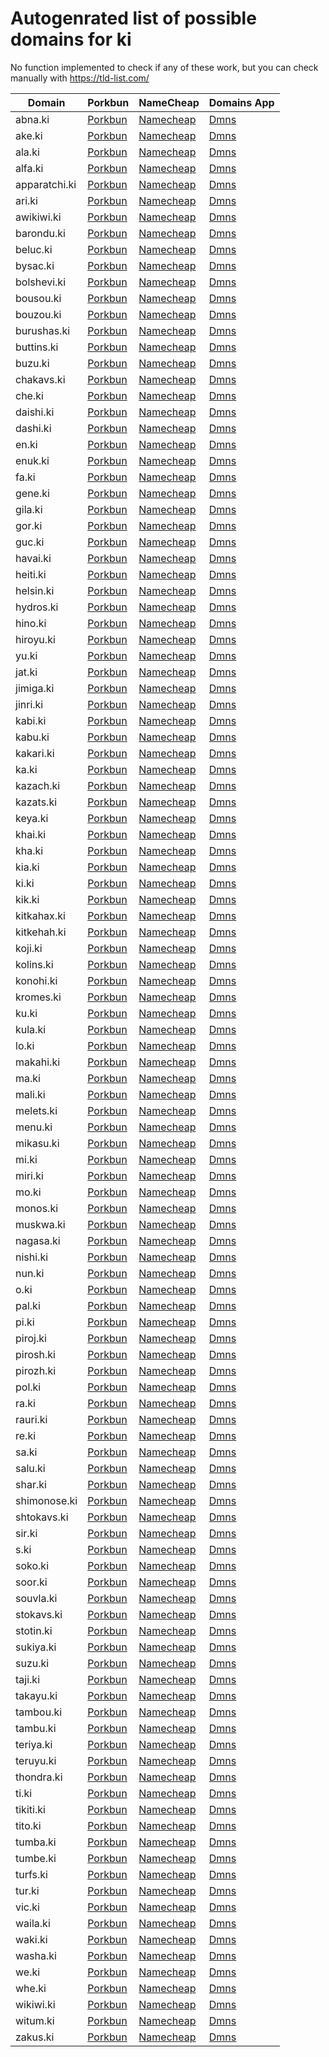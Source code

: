 # Autogenrated list of possible domains for ki

No function implemented to check if any of these work, but you can check manually with https://tld-list.com/

| Domain | Porkbun | NameCheap | Domains App |
|---|---|---|---|
| abna.ki | [Porkbun](https://porkbun.com/checkout/search?prb=e814663da1&tlds=&idnLanguage=&search=search&q=abna.ki) | [Namecheap](https://www.namecheap.com/domains/registration/results/?domain=abna.ki) | [Dmns](https://dmns.app/domains?q=abna.ki) |
| ake.ki | [Porkbun](https://porkbun.com/checkout/search?prb=e814663da1&tlds=&idnLanguage=&search=search&q=ake.ki) | [Namecheap](https://www.namecheap.com/domains/registration/results/?domain=ake.ki) | [Dmns](https://dmns.app/domains?q=ake.ki) |
| ala.ki | [Porkbun](https://porkbun.com/checkout/search?prb=e814663da1&tlds=&idnLanguage=&search=search&q=ala.ki) | [Namecheap](https://www.namecheap.com/domains/registration/results/?domain=ala.ki) | [Dmns](https://dmns.app/domains?q=ala.ki) |
| alfa.ki | [Porkbun](https://porkbun.com/checkout/search?prb=e814663da1&tlds=&idnLanguage=&search=search&q=alfa.ki) | [Namecheap](https://www.namecheap.com/domains/registration/results/?domain=alfa.ki) | [Dmns](https://dmns.app/domains?q=alfa.ki) |
| apparatchi.ki | [Porkbun](https://porkbun.com/checkout/search?prb=e814663da1&tlds=&idnLanguage=&search=search&q=apparatchi.ki) | [Namecheap](https://www.namecheap.com/domains/registration/results/?domain=apparatchi.ki) | [Dmns](https://dmns.app/domains?q=apparatchi.ki) |
| ari.ki | [Porkbun](https://porkbun.com/checkout/search?prb=e814663da1&tlds=&idnLanguage=&search=search&q=ari.ki) | [Namecheap](https://www.namecheap.com/domains/registration/results/?domain=ari.ki) | [Dmns](https://dmns.app/domains?q=ari.ki) |
| awikiwi.ki | [Porkbun](https://porkbun.com/checkout/search?prb=e814663da1&tlds=&idnLanguage=&search=search&q=awikiwi.ki) | [Namecheap](https://www.namecheap.com/domains/registration/results/?domain=awikiwi.ki) | [Dmns](https://dmns.app/domains?q=awikiwi.ki) |
| barondu.ki | [Porkbun](https://porkbun.com/checkout/search?prb=e814663da1&tlds=&idnLanguage=&search=search&q=barondu.ki) | [Namecheap](https://www.namecheap.com/domains/registration/results/?domain=barondu.ki) | [Dmns](https://dmns.app/domains?q=barondu.ki) |
| beluc.ki | [Porkbun](https://porkbun.com/checkout/search?prb=e814663da1&tlds=&idnLanguage=&search=search&q=beluc.ki) | [Namecheap](https://www.namecheap.com/domains/registration/results/?domain=beluc.ki) | [Dmns](https://dmns.app/domains?q=beluc.ki) |
| bysac.ki | [Porkbun](https://porkbun.com/checkout/search?prb=e814663da1&tlds=&idnLanguage=&search=search&q=bysac.ki) | [Namecheap](https://www.namecheap.com/domains/registration/results/?domain=bysac.ki) | [Dmns](https://dmns.app/domains?q=bysac.ki) |
| bolshevi.ki | [Porkbun](https://porkbun.com/checkout/search?prb=e814663da1&tlds=&idnLanguage=&search=search&q=bolshevi.ki) | [Namecheap](https://www.namecheap.com/domains/registration/results/?domain=bolshevi.ki) | [Dmns](https://dmns.app/domains?q=bolshevi.ki) |
| bousou.ki | [Porkbun](https://porkbun.com/checkout/search?prb=e814663da1&tlds=&idnLanguage=&search=search&q=bousou.ki) | [Namecheap](https://www.namecheap.com/domains/registration/results/?domain=bousou.ki) | [Dmns](https://dmns.app/domains?q=bousou.ki) |
| bouzou.ki | [Porkbun](https://porkbun.com/checkout/search?prb=e814663da1&tlds=&idnLanguage=&search=search&q=bouzou.ki) | [Namecheap](https://www.namecheap.com/domains/registration/results/?domain=bouzou.ki) | [Dmns](https://dmns.app/domains?q=bouzou.ki) |
| burushas.ki | [Porkbun](https://porkbun.com/checkout/search?prb=e814663da1&tlds=&idnLanguage=&search=search&q=burushas.ki) | [Namecheap](https://www.namecheap.com/domains/registration/results/?domain=burushas.ki) | [Dmns](https://dmns.app/domains?q=burushas.ki) |
| buttins.ki | [Porkbun](https://porkbun.com/checkout/search?prb=e814663da1&tlds=&idnLanguage=&search=search&q=buttins.ki) | [Namecheap](https://www.namecheap.com/domains/registration/results/?domain=buttins.ki) | [Dmns](https://dmns.app/domains?q=buttins.ki) |
| buzu.ki | [Porkbun](https://porkbun.com/checkout/search?prb=e814663da1&tlds=&idnLanguage=&search=search&q=buzu.ki) | [Namecheap](https://www.namecheap.com/domains/registration/results/?domain=buzu.ki) | [Dmns](https://dmns.app/domains?q=buzu.ki) |
| chakavs.ki | [Porkbun](https://porkbun.com/checkout/search?prb=e814663da1&tlds=&idnLanguage=&search=search&q=chakavs.ki) | [Namecheap](https://www.namecheap.com/domains/registration/results/?domain=chakavs.ki) | [Dmns](https://dmns.app/domains?q=chakavs.ki) |
| che.ki | [Porkbun](https://porkbun.com/checkout/search?prb=e814663da1&tlds=&idnLanguage=&search=search&q=che.ki) | [Namecheap](https://www.namecheap.com/domains/registration/results/?domain=che.ki) | [Dmns](https://dmns.app/domains?q=che.ki) |
| daishi.ki | [Porkbun](https://porkbun.com/checkout/search?prb=e814663da1&tlds=&idnLanguage=&search=search&q=daishi.ki) | [Namecheap](https://www.namecheap.com/domains/registration/results/?domain=daishi.ki) | [Dmns](https://dmns.app/domains?q=daishi.ki) |
| dashi.ki | [Porkbun](https://porkbun.com/checkout/search?prb=e814663da1&tlds=&idnLanguage=&search=search&q=dashi.ki) | [Namecheap](https://www.namecheap.com/domains/registration/results/?domain=dashi.ki) | [Dmns](https://dmns.app/domains?q=dashi.ki) |
| en.ki | [Porkbun](https://porkbun.com/checkout/search?prb=e814663da1&tlds=&idnLanguage=&search=search&q=en.ki) | [Namecheap](https://www.namecheap.com/domains/registration/results/?domain=en.ki) | [Dmns](https://dmns.app/domains?q=en.ki) |
| enuk.ki | [Porkbun](https://porkbun.com/checkout/search?prb=e814663da1&tlds=&idnLanguage=&search=search&q=enuk.ki) | [Namecheap](https://www.namecheap.com/domains/registration/results/?domain=enuk.ki) | [Dmns](https://dmns.app/domains?q=enuk.ki) |
| fa.ki | [Porkbun](https://porkbun.com/checkout/search?prb=e814663da1&tlds=&idnLanguage=&search=search&q=fa.ki) | [Namecheap](https://www.namecheap.com/domains/registration/results/?domain=fa.ki) | [Dmns](https://dmns.app/domains?q=fa.ki) |
| gene.ki | [Porkbun](https://porkbun.com/checkout/search?prb=e814663da1&tlds=&idnLanguage=&search=search&q=gene.ki) | [Namecheap](https://www.namecheap.com/domains/registration/results/?domain=gene.ki) | [Dmns](https://dmns.app/domains?q=gene.ki) |
| gila.ki | [Porkbun](https://porkbun.com/checkout/search?prb=e814663da1&tlds=&idnLanguage=&search=search&q=gila.ki) | [Namecheap](https://www.namecheap.com/domains/registration/results/?domain=gila.ki) | [Dmns](https://dmns.app/domains?q=gila.ki) |
| gor.ki | [Porkbun](https://porkbun.com/checkout/search?prb=e814663da1&tlds=&idnLanguage=&search=search&q=gor.ki) | [Namecheap](https://www.namecheap.com/domains/registration/results/?domain=gor.ki) | [Dmns](https://dmns.app/domains?q=gor.ki) |
| guc.ki | [Porkbun](https://porkbun.com/checkout/search?prb=e814663da1&tlds=&idnLanguage=&search=search&q=guc.ki) | [Namecheap](https://www.namecheap.com/domains/registration/results/?domain=guc.ki) | [Dmns](https://dmns.app/domains?q=guc.ki) |
| havai.ki | [Porkbun](https://porkbun.com/checkout/search?prb=e814663da1&tlds=&idnLanguage=&search=search&q=havai.ki) | [Namecheap](https://www.namecheap.com/domains/registration/results/?domain=havai.ki) | [Dmns](https://dmns.app/domains?q=havai.ki) |
| heiti.ki | [Porkbun](https://porkbun.com/checkout/search?prb=e814663da1&tlds=&idnLanguage=&search=search&q=heiti.ki) | [Namecheap](https://www.namecheap.com/domains/registration/results/?domain=heiti.ki) | [Dmns](https://dmns.app/domains?q=heiti.ki) |
| helsin.ki | [Porkbun](https://porkbun.com/checkout/search?prb=e814663da1&tlds=&idnLanguage=&search=search&q=helsin.ki) | [Namecheap](https://www.namecheap.com/domains/registration/results/?domain=helsin.ki) | [Dmns](https://dmns.app/domains?q=helsin.ki) |
| hydros.ki | [Porkbun](https://porkbun.com/checkout/search?prb=e814663da1&tlds=&idnLanguage=&search=search&q=hydros.ki) | [Namecheap](https://www.namecheap.com/domains/registration/results/?domain=hydros.ki) | [Dmns](https://dmns.app/domains?q=hydros.ki) |
| hino.ki | [Porkbun](https://porkbun.com/checkout/search?prb=e814663da1&tlds=&idnLanguage=&search=search&q=hino.ki) | [Namecheap](https://www.namecheap.com/domains/registration/results/?domain=hino.ki) | [Dmns](https://dmns.app/domains?q=hino.ki) |
| hiroyu.ki | [Porkbun](https://porkbun.com/checkout/search?prb=e814663da1&tlds=&idnLanguage=&search=search&q=hiroyu.ki) | [Namecheap](https://www.namecheap.com/domains/registration/results/?domain=hiroyu.ki) | [Dmns](https://dmns.app/domains?q=hiroyu.ki) |
| yu.ki | [Porkbun](https://porkbun.com/checkout/search?prb=e814663da1&tlds=&idnLanguage=&search=search&q=yu.ki) | [Namecheap](https://www.namecheap.com/domains/registration/results/?domain=yu.ki) | [Dmns](https://dmns.app/domains?q=yu.ki) |
| jat.ki | [Porkbun](https://porkbun.com/checkout/search?prb=e814663da1&tlds=&idnLanguage=&search=search&q=jat.ki) | [Namecheap](https://www.namecheap.com/domains/registration/results/?domain=jat.ki) | [Dmns](https://dmns.app/domains?q=jat.ki) |
| jimiga.ki | [Porkbun](https://porkbun.com/checkout/search?prb=e814663da1&tlds=&idnLanguage=&search=search&q=jimiga.ki) | [Namecheap](https://www.namecheap.com/domains/registration/results/?domain=jimiga.ki) | [Dmns](https://dmns.app/domains?q=jimiga.ki) |
| jinri.ki | [Porkbun](https://porkbun.com/checkout/search?prb=e814663da1&tlds=&idnLanguage=&search=search&q=jinri.ki) | [Namecheap](https://www.namecheap.com/domains/registration/results/?domain=jinri.ki) | [Dmns](https://dmns.app/domains?q=jinri.ki) |
| kabi.ki | [Porkbun](https://porkbun.com/checkout/search?prb=e814663da1&tlds=&idnLanguage=&search=search&q=kabi.ki) | [Namecheap](https://www.namecheap.com/domains/registration/results/?domain=kabi.ki) | [Dmns](https://dmns.app/domains?q=kabi.ki) |
| kabu.ki | [Porkbun](https://porkbun.com/checkout/search?prb=e814663da1&tlds=&idnLanguage=&search=search&q=kabu.ki) | [Namecheap](https://www.namecheap.com/domains/registration/results/?domain=kabu.ki) | [Dmns](https://dmns.app/domains?q=kabu.ki) |
| kakari.ki | [Porkbun](https://porkbun.com/checkout/search?prb=e814663da1&tlds=&idnLanguage=&search=search&q=kakari.ki) | [Namecheap](https://www.namecheap.com/domains/registration/results/?domain=kakari.ki) | [Dmns](https://dmns.app/domains?q=kakari.ki) |
| ka.ki | [Porkbun](https://porkbun.com/checkout/search?prb=e814663da1&tlds=&idnLanguage=&search=search&q=ka.ki) | [Namecheap](https://www.namecheap.com/domains/registration/results/?domain=ka.ki) | [Dmns](https://dmns.app/domains?q=ka.ki) |
| kazach.ki | [Porkbun](https://porkbun.com/checkout/search?prb=e814663da1&tlds=&idnLanguage=&search=search&q=kazach.ki) | [Namecheap](https://www.namecheap.com/domains/registration/results/?domain=kazach.ki) | [Dmns](https://dmns.app/domains?q=kazach.ki) |
| kazats.ki | [Porkbun](https://porkbun.com/checkout/search?prb=e814663da1&tlds=&idnLanguage=&search=search&q=kazats.ki) | [Namecheap](https://www.namecheap.com/domains/registration/results/?domain=kazats.ki) | [Dmns](https://dmns.app/domains?q=kazats.ki) |
| keya.ki | [Porkbun](https://porkbun.com/checkout/search?prb=e814663da1&tlds=&idnLanguage=&search=search&q=keya.ki) | [Namecheap](https://www.namecheap.com/domains/registration/results/?domain=keya.ki) | [Dmns](https://dmns.app/domains?q=keya.ki) |
| khai.ki | [Porkbun](https://porkbun.com/checkout/search?prb=e814663da1&tlds=&idnLanguage=&search=search&q=khai.ki) | [Namecheap](https://www.namecheap.com/domains/registration/results/?domain=khai.ki) | [Dmns](https://dmns.app/domains?q=khai.ki) |
| kha.ki | [Porkbun](https://porkbun.com/checkout/search?prb=e814663da1&tlds=&idnLanguage=&search=search&q=kha.ki) | [Namecheap](https://www.namecheap.com/domains/registration/results/?domain=kha.ki) | [Dmns](https://dmns.app/domains?q=kha.ki) |
| kia.ki | [Porkbun](https://porkbun.com/checkout/search?prb=e814663da1&tlds=&idnLanguage=&search=search&q=kia.ki) | [Namecheap](https://www.namecheap.com/domains/registration/results/?domain=kia.ki) | [Dmns](https://dmns.app/domains?q=kia.ki) |
| ki.ki | [Porkbun](https://porkbun.com/checkout/search?prb=e814663da1&tlds=&idnLanguage=&search=search&q=ki.ki) | [Namecheap](https://www.namecheap.com/domains/registration/results/?domain=ki.ki) | [Dmns](https://dmns.app/domains?q=ki.ki) |
| kik.ki | [Porkbun](https://porkbun.com/checkout/search?prb=e814663da1&tlds=&idnLanguage=&search=search&q=kik.ki) | [Namecheap](https://www.namecheap.com/domains/registration/results/?domain=kik.ki) | [Dmns](https://dmns.app/domains?q=kik.ki) |
| kitkahax.ki | [Porkbun](https://porkbun.com/checkout/search?prb=e814663da1&tlds=&idnLanguage=&search=search&q=kitkahax.ki) | [Namecheap](https://www.namecheap.com/domains/registration/results/?domain=kitkahax.ki) | [Dmns](https://dmns.app/domains?q=kitkahax.ki) |
| kitkehah.ki | [Porkbun](https://porkbun.com/checkout/search?prb=e814663da1&tlds=&idnLanguage=&search=search&q=kitkehah.ki) | [Namecheap](https://www.namecheap.com/domains/registration/results/?domain=kitkehah.ki) | [Dmns](https://dmns.app/domains?q=kitkehah.ki) |
| koji.ki | [Porkbun](https://porkbun.com/checkout/search?prb=e814663da1&tlds=&idnLanguage=&search=search&q=koji.ki) | [Namecheap](https://www.namecheap.com/domains/registration/results/?domain=koji.ki) | [Dmns](https://dmns.app/domains?q=koji.ki) |
| kolins.ki | [Porkbun](https://porkbun.com/checkout/search?prb=e814663da1&tlds=&idnLanguage=&search=search&q=kolins.ki) | [Namecheap](https://www.namecheap.com/domains/registration/results/?domain=kolins.ki) | [Dmns](https://dmns.app/domains?q=kolins.ki) |
| konohi.ki | [Porkbun](https://porkbun.com/checkout/search?prb=e814663da1&tlds=&idnLanguage=&search=search&q=konohi.ki) | [Namecheap](https://www.namecheap.com/domains/registration/results/?domain=konohi.ki) | [Dmns](https://dmns.app/domains?q=konohi.ki) |
| kromes.ki | [Porkbun](https://porkbun.com/checkout/search?prb=e814663da1&tlds=&idnLanguage=&search=search&q=kromes.ki) | [Namecheap](https://www.namecheap.com/domains/registration/results/?domain=kromes.ki) | [Dmns](https://dmns.app/domains?q=kromes.ki) |
| ku.ki | [Porkbun](https://porkbun.com/checkout/search?prb=e814663da1&tlds=&idnLanguage=&search=search&q=ku.ki) | [Namecheap](https://www.namecheap.com/domains/registration/results/?domain=ku.ki) | [Dmns](https://dmns.app/domains?q=ku.ki) |
| kula.ki | [Porkbun](https://porkbun.com/checkout/search?prb=e814663da1&tlds=&idnLanguage=&search=search&q=kula.ki) | [Namecheap](https://www.namecheap.com/domains/registration/results/?domain=kula.ki) | [Dmns](https://dmns.app/domains?q=kula.ki) |
| lo.ki | [Porkbun](https://porkbun.com/checkout/search?prb=e814663da1&tlds=&idnLanguage=&search=search&q=lo.ki) | [Namecheap](https://www.namecheap.com/domains/registration/results/?domain=lo.ki) | [Dmns](https://dmns.app/domains?q=lo.ki) |
| makahi.ki | [Porkbun](https://porkbun.com/checkout/search?prb=e814663da1&tlds=&idnLanguage=&search=search&q=makahi.ki) | [Namecheap](https://www.namecheap.com/domains/registration/results/?domain=makahi.ki) | [Dmns](https://dmns.app/domains?q=makahi.ki) |
| ma.ki | [Porkbun](https://porkbun.com/checkout/search?prb=e814663da1&tlds=&idnLanguage=&search=search&q=ma.ki) | [Namecheap](https://www.namecheap.com/domains/registration/results/?domain=ma.ki) | [Dmns](https://dmns.app/domains?q=ma.ki) |
| mali.ki | [Porkbun](https://porkbun.com/checkout/search?prb=e814663da1&tlds=&idnLanguage=&search=search&q=mali.ki) | [Namecheap](https://www.namecheap.com/domains/registration/results/?domain=mali.ki) | [Dmns](https://dmns.app/domains?q=mali.ki) |
| melets.ki | [Porkbun](https://porkbun.com/checkout/search?prb=e814663da1&tlds=&idnLanguage=&search=search&q=melets.ki) | [Namecheap](https://www.namecheap.com/domains/registration/results/?domain=melets.ki) | [Dmns](https://dmns.app/domains?q=melets.ki) |
| menu.ki | [Porkbun](https://porkbun.com/checkout/search?prb=e814663da1&tlds=&idnLanguage=&search=search&q=menu.ki) | [Namecheap](https://www.namecheap.com/domains/registration/results/?domain=menu.ki) | [Dmns](https://dmns.app/domains?q=menu.ki) |
| mikasu.ki | [Porkbun](https://porkbun.com/checkout/search?prb=e814663da1&tlds=&idnLanguage=&search=search&q=mikasu.ki) | [Namecheap](https://www.namecheap.com/domains/registration/results/?domain=mikasu.ki) | [Dmns](https://dmns.app/domains?q=mikasu.ki) |
| mi.ki | [Porkbun](https://porkbun.com/checkout/search?prb=e814663da1&tlds=&idnLanguage=&search=search&q=mi.ki) | [Namecheap](https://www.namecheap.com/domains/registration/results/?domain=mi.ki) | [Dmns](https://dmns.app/domains?q=mi.ki) |
| miri.ki | [Porkbun](https://porkbun.com/checkout/search?prb=e814663da1&tlds=&idnLanguage=&search=search&q=miri.ki) | [Namecheap](https://www.namecheap.com/domains/registration/results/?domain=miri.ki) | [Dmns](https://dmns.app/domains?q=miri.ki) |
| mo.ki | [Porkbun](https://porkbun.com/checkout/search?prb=e814663da1&tlds=&idnLanguage=&search=search&q=mo.ki) | [Namecheap](https://www.namecheap.com/domains/registration/results/?domain=mo.ki) | [Dmns](https://dmns.app/domains?q=mo.ki) |
| monos.ki | [Porkbun](https://porkbun.com/checkout/search?prb=e814663da1&tlds=&idnLanguage=&search=search&q=monos.ki) | [Namecheap](https://www.namecheap.com/domains/registration/results/?domain=monos.ki) | [Dmns](https://dmns.app/domains?q=monos.ki) |
| muskwa.ki | [Porkbun](https://porkbun.com/checkout/search?prb=e814663da1&tlds=&idnLanguage=&search=search&q=muskwa.ki) | [Namecheap](https://www.namecheap.com/domains/registration/results/?domain=muskwa.ki) | [Dmns](https://dmns.app/domains?q=muskwa.ki) |
| nagasa.ki | [Porkbun](https://porkbun.com/checkout/search?prb=e814663da1&tlds=&idnLanguage=&search=search&q=nagasa.ki) | [Namecheap](https://www.namecheap.com/domains/registration/results/?domain=nagasa.ki) | [Dmns](https://dmns.app/domains?q=nagasa.ki) |
| nishi.ki | [Porkbun](https://porkbun.com/checkout/search?prb=e814663da1&tlds=&idnLanguage=&search=search&q=nishi.ki) | [Namecheap](https://www.namecheap.com/domains/registration/results/?domain=nishi.ki) | [Dmns](https://dmns.app/domains?q=nishi.ki) |
| nun.ki | [Porkbun](https://porkbun.com/checkout/search?prb=e814663da1&tlds=&idnLanguage=&search=search&q=nun.ki) | [Namecheap](https://www.namecheap.com/domains/registration/results/?domain=nun.ki) | [Dmns](https://dmns.app/domains?q=nun.ki) |
| o.ki | [Porkbun](https://porkbun.com/checkout/search?prb=e814663da1&tlds=&idnLanguage=&search=search&q=o.ki) | [Namecheap](https://www.namecheap.com/domains/registration/results/?domain=o.ki) | [Dmns](https://dmns.app/domains?q=o.ki) |
| pal.ki | [Porkbun](https://porkbun.com/checkout/search?prb=e814663da1&tlds=&idnLanguage=&search=search&q=pal.ki) | [Namecheap](https://www.namecheap.com/domains/registration/results/?domain=pal.ki) | [Dmns](https://dmns.app/domains?q=pal.ki) |
| pi.ki | [Porkbun](https://porkbun.com/checkout/search?prb=e814663da1&tlds=&idnLanguage=&search=search&q=pi.ki) | [Namecheap](https://www.namecheap.com/domains/registration/results/?domain=pi.ki) | [Dmns](https://dmns.app/domains?q=pi.ki) |
| piroj.ki | [Porkbun](https://porkbun.com/checkout/search?prb=e814663da1&tlds=&idnLanguage=&search=search&q=piroj.ki) | [Namecheap](https://www.namecheap.com/domains/registration/results/?domain=piroj.ki) | [Dmns](https://dmns.app/domains?q=piroj.ki) |
| pirosh.ki | [Porkbun](https://porkbun.com/checkout/search?prb=e814663da1&tlds=&idnLanguage=&search=search&q=pirosh.ki) | [Namecheap](https://www.namecheap.com/domains/registration/results/?domain=pirosh.ki) | [Dmns](https://dmns.app/domains?q=pirosh.ki) |
| pirozh.ki | [Porkbun](https://porkbun.com/checkout/search?prb=e814663da1&tlds=&idnLanguage=&search=search&q=pirozh.ki) | [Namecheap](https://www.namecheap.com/domains/registration/results/?domain=pirozh.ki) | [Dmns](https://dmns.app/domains?q=pirozh.ki) |
| pol.ki | [Porkbun](https://porkbun.com/checkout/search?prb=e814663da1&tlds=&idnLanguage=&search=search&q=pol.ki) | [Namecheap](https://www.namecheap.com/domains/registration/results/?domain=pol.ki) | [Dmns](https://dmns.app/domains?q=pol.ki) |
| ra.ki | [Porkbun](https://porkbun.com/checkout/search?prb=e814663da1&tlds=&idnLanguage=&search=search&q=ra.ki) | [Namecheap](https://www.namecheap.com/domains/registration/results/?domain=ra.ki) | [Dmns](https://dmns.app/domains?q=ra.ki) |
| rauri.ki | [Porkbun](https://porkbun.com/checkout/search?prb=e814663da1&tlds=&idnLanguage=&search=search&q=rauri.ki) | [Namecheap](https://www.namecheap.com/domains/registration/results/?domain=rauri.ki) | [Dmns](https://dmns.app/domains?q=rauri.ki) |
| re.ki | [Porkbun](https://porkbun.com/checkout/search?prb=e814663da1&tlds=&idnLanguage=&search=search&q=re.ki) | [Namecheap](https://www.namecheap.com/domains/registration/results/?domain=re.ki) | [Dmns](https://dmns.app/domains?q=re.ki) |
| sa.ki | [Porkbun](https://porkbun.com/checkout/search?prb=e814663da1&tlds=&idnLanguage=&search=search&q=sa.ki) | [Namecheap](https://www.namecheap.com/domains/registration/results/?domain=sa.ki) | [Dmns](https://dmns.app/domains?q=sa.ki) |
| salu.ki | [Porkbun](https://porkbun.com/checkout/search?prb=e814663da1&tlds=&idnLanguage=&search=search&q=salu.ki) | [Namecheap](https://www.namecheap.com/domains/registration/results/?domain=salu.ki) | [Dmns](https://dmns.app/domains?q=salu.ki) |
| shar.ki | [Porkbun](https://porkbun.com/checkout/search?prb=e814663da1&tlds=&idnLanguage=&search=search&q=shar.ki) | [Namecheap](https://www.namecheap.com/domains/registration/results/?domain=shar.ki) | [Dmns](https://dmns.app/domains?q=shar.ki) |
| shimonose.ki | [Porkbun](https://porkbun.com/checkout/search?prb=e814663da1&tlds=&idnLanguage=&search=search&q=shimonose.ki) | [Namecheap](https://www.namecheap.com/domains/registration/results/?domain=shimonose.ki) | [Dmns](https://dmns.app/domains?q=shimonose.ki) |
| shtokavs.ki | [Porkbun](https://porkbun.com/checkout/search?prb=e814663da1&tlds=&idnLanguage=&search=search&q=shtokavs.ki) | [Namecheap](https://www.namecheap.com/domains/registration/results/?domain=shtokavs.ki) | [Dmns](https://dmns.app/domains?q=shtokavs.ki) |
| sir.ki | [Porkbun](https://porkbun.com/checkout/search?prb=e814663da1&tlds=&idnLanguage=&search=search&q=sir.ki) | [Namecheap](https://www.namecheap.com/domains/registration/results/?domain=sir.ki) | [Dmns](https://dmns.app/domains?q=sir.ki) |
| s.ki | [Porkbun](https://porkbun.com/checkout/search?prb=e814663da1&tlds=&idnLanguage=&search=search&q=s.ki) | [Namecheap](https://www.namecheap.com/domains/registration/results/?domain=s.ki) | [Dmns](https://dmns.app/domains?q=s.ki) |
| soko.ki | [Porkbun](https://porkbun.com/checkout/search?prb=e814663da1&tlds=&idnLanguage=&search=search&q=soko.ki) | [Namecheap](https://www.namecheap.com/domains/registration/results/?domain=soko.ki) | [Dmns](https://dmns.app/domains?q=soko.ki) |
| soor.ki | [Porkbun](https://porkbun.com/checkout/search?prb=e814663da1&tlds=&idnLanguage=&search=search&q=soor.ki) | [Namecheap](https://www.namecheap.com/domains/registration/results/?domain=soor.ki) | [Dmns](https://dmns.app/domains?q=soor.ki) |
| souvla.ki | [Porkbun](https://porkbun.com/checkout/search?prb=e814663da1&tlds=&idnLanguage=&search=search&q=souvla.ki) | [Namecheap](https://www.namecheap.com/domains/registration/results/?domain=souvla.ki) | [Dmns](https://dmns.app/domains?q=souvla.ki) |
| stokavs.ki | [Porkbun](https://porkbun.com/checkout/search?prb=e814663da1&tlds=&idnLanguage=&search=search&q=stokavs.ki) | [Namecheap](https://www.namecheap.com/domains/registration/results/?domain=stokavs.ki) | [Dmns](https://dmns.app/domains?q=stokavs.ki) |
| stotin.ki | [Porkbun](https://porkbun.com/checkout/search?prb=e814663da1&tlds=&idnLanguage=&search=search&q=stotin.ki) | [Namecheap](https://www.namecheap.com/domains/registration/results/?domain=stotin.ki) | [Dmns](https://dmns.app/domains?q=stotin.ki) |
| sukiya.ki | [Porkbun](https://porkbun.com/checkout/search?prb=e814663da1&tlds=&idnLanguage=&search=search&q=sukiya.ki) | [Namecheap](https://www.namecheap.com/domains/registration/results/?domain=sukiya.ki) | [Dmns](https://dmns.app/domains?q=sukiya.ki) |
| suzu.ki | [Porkbun](https://porkbun.com/checkout/search?prb=e814663da1&tlds=&idnLanguage=&search=search&q=suzu.ki) | [Namecheap](https://www.namecheap.com/domains/registration/results/?domain=suzu.ki) | [Dmns](https://dmns.app/domains?q=suzu.ki) |
| taji.ki | [Porkbun](https://porkbun.com/checkout/search?prb=e814663da1&tlds=&idnLanguage=&search=search&q=taji.ki) | [Namecheap](https://www.namecheap.com/domains/registration/results/?domain=taji.ki) | [Dmns](https://dmns.app/domains?q=taji.ki) |
| takayu.ki | [Porkbun](https://porkbun.com/checkout/search?prb=e814663da1&tlds=&idnLanguage=&search=search&q=takayu.ki) | [Namecheap](https://www.namecheap.com/domains/registration/results/?domain=takayu.ki) | [Dmns](https://dmns.app/domains?q=takayu.ki) |
| tambou.ki | [Porkbun](https://porkbun.com/checkout/search?prb=e814663da1&tlds=&idnLanguage=&search=search&q=tambou.ki) | [Namecheap](https://www.namecheap.com/domains/registration/results/?domain=tambou.ki) | [Dmns](https://dmns.app/domains?q=tambou.ki) |
| tambu.ki | [Porkbun](https://porkbun.com/checkout/search?prb=e814663da1&tlds=&idnLanguage=&search=search&q=tambu.ki) | [Namecheap](https://www.namecheap.com/domains/registration/results/?domain=tambu.ki) | [Dmns](https://dmns.app/domains?q=tambu.ki) |
| teriya.ki | [Porkbun](https://porkbun.com/checkout/search?prb=e814663da1&tlds=&idnLanguage=&search=search&q=teriya.ki) | [Namecheap](https://www.namecheap.com/domains/registration/results/?domain=teriya.ki) | [Dmns](https://dmns.app/domains?q=teriya.ki) |
| teruyu.ki | [Porkbun](https://porkbun.com/checkout/search?prb=e814663da1&tlds=&idnLanguage=&search=search&q=teruyu.ki) | [Namecheap](https://www.namecheap.com/domains/registration/results/?domain=teruyu.ki) | [Dmns](https://dmns.app/domains?q=teruyu.ki) |
| thondra.ki | [Porkbun](https://porkbun.com/checkout/search?prb=e814663da1&tlds=&idnLanguage=&search=search&q=thondra.ki) | [Namecheap](https://www.namecheap.com/domains/registration/results/?domain=thondra.ki) | [Dmns](https://dmns.app/domains?q=thondra.ki) |
| ti.ki | [Porkbun](https://porkbun.com/checkout/search?prb=e814663da1&tlds=&idnLanguage=&search=search&q=ti.ki) | [Namecheap](https://www.namecheap.com/domains/registration/results/?domain=ti.ki) | [Dmns](https://dmns.app/domains?q=ti.ki) |
| tikiti.ki | [Porkbun](https://porkbun.com/checkout/search?prb=e814663da1&tlds=&idnLanguage=&search=search&q=tikiti.ki) | [Namecheap](https://www.namecheap.com/domains/registration/results/?domain=tikiti.ki) | [Dmns](https://dmns.app/domains?q=tikiti.ki) |
| tito.ki | [Porkbun](https://porkbun.com/checkout/search?prb=e814663da1&tlds=&idnLanguage=&search=search&q=tito.ki) | [Namecheap](https://www.namecheap.com/domains/registration/results/?domain=tito.ki) | [Dmns](https://dmns.app/domains?q=tito.ki) |
| tumba.ki | [Porkbun](https://porkbun.com/checkout/search?prb=e814663da1&tlds=&idnLanguage=&search=search&q=tumba.ki) | [Namecheap](https://www.namecheap.com/domains/registration/results/?domain=tumba.ki) | [Dmns](https://dmns.app/domains?q=tumba.ki) |
| tumbe.ki | [Porkbun](https://porkbun.com/checkout/search?prb=e814663da1&tlds=&idnLanguage=&search=search&q=tumbe.ki) | [Namecheap](https://www.namecheap.com/domains/registration/results/?domain=tumbe.ki) | [Dmns](https://dmns.app/domains?q=tumbe.ki) |
| turfs.ki | [Porkbun](https://porkbun.com/checkout/search?prb=e814663da1&tlds=&idnLanguage=&search=search&q=turfs.ki) | [Namecheap](https://www.namecheap.com/domains/registration/results/?domain=turfs.ki) | [Dmns](https://dmns.app/domains?q=turfs.ki) |
| tur.ki | [Porkbun](https://porkbun.com/checkout/search?prb=e814663da1&tlds=&idnLanguage=&search=search&q=tur.ki) | [Namecheap](https://www.namecheap.com/domains/registration/results/?domain=tur.ki) | [Dmns](https://dmns.app/domains?q=tur.ki) |
| vic.ki | [Porkbun](https://porkbun.com/checkout/search?prb=e814663da1&tlds=&idnLanguage=&search=search&q=vic.ki) | [Namecheap](https://www.namecheap.com/domains/registration/results/?domain=vic.ki) | [Dmns](https://dmns.app/domains?q=vic.ki) |
| waila.ki | [Porkbun](https://porkbun.com/checkout/search?prb=e814663da1&tlds=&idnLanguage=&search=search&q=waila.ki) | [Namecheap](https://www.namecheap.com/domains/registration/results/?domain=waila.ki) | [Dmns](https://dmns.app/domains?q=waila.ki) |
| waki.ki | [Porkbun](https://porkbun.com/checkout/search?prb=e814663da1&tlds=&idnLanguage=&search=search&q=waki.ki) | [Namecheap](https://www.namecheap.com/domains/registration/results/?domain=waki.ki) | [Dmns](https://dmns.app/domains?q=waki.ki) |
| washa.ki | [Porkbun](https://porkbun.com/checkout/search?prb=e814663da1&tlds=&idnLanguage=&search=search&q=washa.ki) | [Namecheap](https://www.namecheap.com/domains/registration/results/?domain=washa.ki) | [Dmns](https://dmns.app/domains?q=washa.ki) |
| we.ki | [Porkbun](https://porkbun.com/checkout/search?prb=e814663da1&tlds=&idnLanguage=&search=search&q=we.ki) | [Namecheap](https://www.namecheap.com/domains/registration/results/?domain=we.ki) | [Dmns](https://dmns.app/domains?q=we.ki) |
| whe.ki | [Porkbun](https://porkbun.com/checkout/search?prb=e814663da1&tlds=&idnLanguage=&search=search&q=whe.ki) | [Namecheap](https://www.namecheap.com/domains/registration/results/?domain=whe.ki) | [Dmns](https://dmns.app/domains?q=whe.ki) |
| wikiwi.ki | [Porkbun](https://porkbun.com/checkout/search?prb=e814663da1&tlds=&idnLanguage=&search=search&q=wikiwi.ki) | [Namecheap](https://www.namecheap.com/domains/registration/results/?domain=wikiwi.ki) | [Dmns](https://dmns.app/domains?q=wikiwi.ki) |
| witum.ki | [Porkbun](https://porkbun.com/checkout/search?prb=e814663da1&tlds=&idnLanguage=&search=search&q=witum.ki) | [Namecheap](https://www.namecheap.com/domains/registration/results/?domain=witum.ki) | [Dmns](https://dmns.app/domains?q=witum.ki) |
| zakus.ki | [Porkbun](https://porkbun.com/checkout/search?prb=e814663da1&tlds=&idnLanguage=&search=search&q=zakus.ki) | [Namecheap](https://www.namecheap.com/domains/registration/results/?domain=zakus.ki) | [Dmns](https://dmns.app/domains?q=zakus.ki) |
